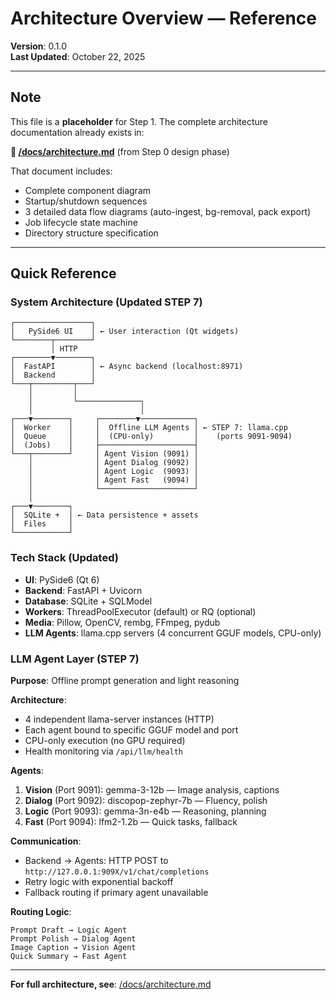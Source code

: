 # Architecture Overview — Reference

**Version**: 0.1.0  
**Last Updated**: October 22, 2025

---

## Note

This file is a **placeholder** for Step 1. The complete architecture documentation already exists in:

**📄 [/docs/architecture.md](/docs/architecture.md)** (from Step 0 design phase)

That document includes:
- Complete component diagram
- Startup/shutdown sequences
- 3 detailed data flow diagrams (auto-ingest, bg-removal, pack export)
- Job lifecycle state machine
- Directory structure specification

---

## Quick Reference

### System Architecture (Updated STEP 7)

```
┌─────────────────┐
│   PySide6 UI    │ ← User interaction (Qt widgets)
└────────┬────────┘
         │ HTTP
┌────────▼────────┐
│  FastAPI        │ ← Async backend (localhost:8971)
│  Backend        │
└───┬─────────┬───┘
    │         │
    │         └──────────────┐
    │                        │
┌───▼────────┐     ┌────────▼────────────┐
│  Worker    │     │  Offline LLM Agents │ ← STEP 7: llama.cpp
│  Queue     │     │  (CPU-only)         │    (ports 9091-9094)
│  (Jobs)    │     ├─────────────────────┤
└───┬────────┘     │ Agent Vision (9091) │
    │              │ Agent Dialog (9092) │
    │              │ Agent Logic  (9093) │
    │              │ Agent Fast   (9094) │
    │              └─────────────────────┘
    │
┌───▼────────┐
│  SQLite +  │ ← Data persistence + assets
│  Files     │
└────────────┘
```

### Tech Stack (Updated)

- **UI**: PySide6 (Qt 6)
- **Backend**: FastAPI + Uvicorn
- **Database**: SQLite + SQLModel
- **Workers**: ThreadPoolExecutor (default) or RQ (optional)
- **Media**: Pillow, OpenCV, rembg, FFmpeg, pydub
- **LLM Agents**: llama.cpp servers (4 concurrent GGUF models, CPU-only)

### LLM Agent Layer (STEP 7)

**Purpose**: Offline prompt generation and light reasoning

**Architecture**:
- 4 independent llama-server instances (HTTP)
- Each agent bound to specific GGUF model and port
- CPU-only execution (no GPU required)
- Health monitoring via `/api/llm/health`

**Agents**:
1. **Vision** (Port 9091): gemma-3-12b — Image analysis, captions
2. **Dialog** (Port 9092): discopop-zephyr-7b — Fluency, polish
3. **Logic** (Port 9093): gemma-3n-e4b — Reasoning, planning
4. **Fast** (Port 9094): lfm2-1.2b — Quick tasks, fallback

**Communication**:
- Backend → Agents: HTTP POST to `http://127.0.0.1:909X/v1/chat/completions`
- Retry logic with exponential backoff
- Fallback routing if primary agent unavailable

**Routing Logic**:
```
Prompt Draft → Logic Agent
Prompt Polish → Dialog Agent  
Image Caption → Vision Agent
Quick Summary → Fast Agent
```

---

**For full architecture, see**: [/docs/architecture.md](/docs/architecture.md)
